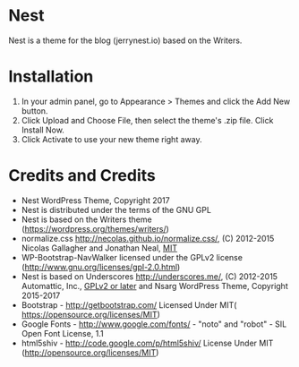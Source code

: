 # Nest
Nest is a theme for the blog (jerrynest.io) based on the Writers.

# Installation
	
1. In your admin panel, go to Appearance > Themes and click the Add New button.
2. Click Upload and Choose File, then select the theme's .zip file. Click Install Now.
3. Click Activate to use your new theme right away.

# Credits and Credits

* Nest WordPress Theme, Copyright 2017
* Nest is distributed under the terms of the GNU GPL
* Nest is based on the Writers theme (https://wordpress.org/themes/writers/)
* normalize.css http://necolas.github.io/normalize.css/, (C) 2012-2015 Nicolas Gallagher and Jonathan Neal, [MIT](http://opensource.org/licenses/MIT)
* WP-Bootstrap-NavWalker licensed under the GPLv2 license (http://www.gnu.org/licenses/gpl-2.0.html)
* Nest is based on Underscores http://underscores.me/, (C) 2012-2015 Automattic, Inc., [GPLv2 or later](https://www.gnu.org/licenses/gpl-2.0.html) and Nsarg WordPress Theme, Copyright 2015-2017 
* Bootstrap - http://getbootstrap.com/ Licensed Under MIT( https://opensource.org/licenses/MIT)
* Google Fonts - http://www.google.com/fonts/ - "noto" and "robot" - SIL Open Font License, 1.1 
* html5shiv - http://code.google.com/p/html5shiv/ License Under MIT (http://opensource.org/licenses/MIT)
